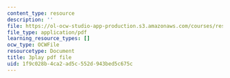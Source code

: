 ```yaml
---
content_type: resource
description: ''
file: https://ol-ocw-studio-app-production.s3.amazonaws.com/courses/res-18-006-calculus-revisited-single-variable-calculus-fall-2010/1f9c028b4ca2ad5c552d943bed5c675c_xlamQGapfbY.pdf
file_type: application/pdf
learning_resource_types: []
ocw_type: OCWFile
resourcetype: Document
title: 3play pdf file
uid: 1f9c028b-4ca2-ad5c-552d-943bed5c675c
---
```


